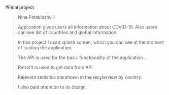 #Final project
>Nina Potskhishvili

>Application gives users all information about COVID-19. Also users can see list of countries and global information. 


>In this project I used splash screen, which you can see at the moment of loading the application.
>
>The API is used for the basic functionality of the application .
>
>Retrofit is used to get data from API.
>
>Relevant statistics are shown in the recylerview by country.
>
>I also paid attention to its design.
